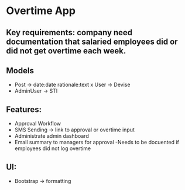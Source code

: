 # Overtime App

## Key requirements: company need documentation that salaried employees did or did not get overtime each week. 


## Models 
- Post -> date:date rationale:text 
x User -> Devise
- AdminUser -> STI


## Features: 
- Approval Workflow
- SMS Sending -> link to approval or overtime input
- Administrate admin dashboard
- Email summary to managers for approval
-Needs to be docuented if employees did not log overtime 

## UI: 
- Bootstrap -> formatting
